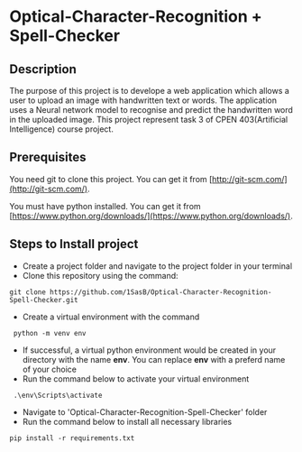 # Optical-Character-Recognition + Spell-Checker

## Description
The purpose of this project is to develope a web application which allows a user to upload an image with handwritten text or words.  The application uses a Neural network model to recognise and predict the handwritten word in the uploaded image. This project represent task 3 of CPEN 403(Artificial Intelligence) course project.

## Prerequisites
You need git to clone this project. You can get it from [http://git-scm.com/](http://git-scm.com/).

You must have python installed. 
You can get it from [https://www.python.org/downloads/](https://www.python.org/downloads/). 


## Steps to Install project

* Create a project folder and navigate to the project folder in your terminal
* Clone this repository using the command:
```
git clone https://github.com/1SasB/Optical-Character-Recognition-Spell-Checker.git
```
* Create a virtual environment with the command 
```
 python -m venv env 
```
* If successful, a virtual python environment would be created in your directory with the name **env**. You can replace **env** with a preferd name of your choice
* Run the command below to activate your virtual environment
```
 .\env\Scripts\activate
```
* Navigate to 'Optical-Character-Recognition-Spell-Checker' folder
* Run the command below to install all necessary libraries
```
pip install -r requirements.txt
```
